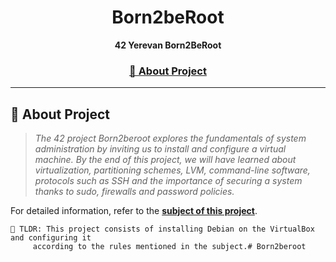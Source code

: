 <a name="readme-top"></a>
<div align="center">

  <!-- Project Name -->
  <h1>Born2beRoot</h1>

  <!-- Short Description -->
  <p align="center">
	  <b>42 Yerevan Born2BeRoot</b><br>
  </p>

  <h3>
      <a href="#-about-project">📜 About Project</a>
  </h3>
</div>

---

## 📜 About Project

> _The 42 project Born2beroot explores the fundamentals of system administration by inviting us to install and configure a virtual machine. By the end of this project, we will have learned about virtualization, partitioning schemes, LVM, command-line software, protocols such as SSH and the importance of securing a system thanks to sudo, firewalls and password policies._

For detailed information, refer to the [**subject of this project**](en.subject.pdf).

	🚀 TLDR: This project consists of installing Debian on the VirtualBox and configuring it 
 		 according to the rules mentioned in the subject.# Born2beroot
